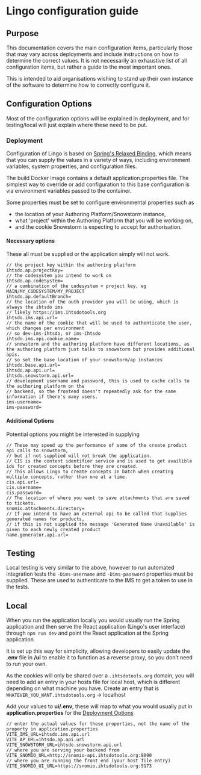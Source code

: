 # Lingo configuration guide

## Purpose

This documentation covers the main configuration items, particularly those that may vary across
deployments and include instructions on how to determine the correct values. It is not necessarily
an exhaustive list of all configuration items, but rather a guide to the most important ones.

This is intended to aid organisations wishing to stand up their own instance of the software to
determine how to correctly configure it.

## Configuration Options

Most of the configuration options will be explained in deployment, and for testing/local will just
explain
where these need to be put.

### Deployment

Configuration of Lingo is based
on [Spring's Relaxed Binding](https://docs.spring.io/spring-boot/docs/2.1.13.RELEASE/reference/html/boot-features-external-config.html#boot-features-external-config-relaxed-binding),
which means that you can supply the values in a variety of ways, including environment variables,
system properties, and configuration files.

The build Docker image contains a default application.properties file. The simplest way to override
or add configuration to this base configuration is via environment variables passed to the
container.

Some properties must be set to configure environmental properties such as

- the location of your Authoring Platform/Snowstorm instance,
- what 'project' within the Authoring Platform that you will be working on,
- and the cookie Snowstorm is expecting to accept for authorisation.

#### Necessary options

These all must be supplied or the application simply will not work.

    // the project key within the authoring platform
    ihtsdo.ap.projectKey=
    // the codesystem you intend to work on
    ihtsdo.ap.codeSystem=
    // a combination of the codesystem + project key, eg MAIN/MY_CODESYSTEM/MY_PROJECT
    ihtsdo.ap.defaultBranch=
    // the location of the auth provider you will be using, which is always the ihtsdo ims
    // likely https://ims.ihtsdotools.org
    ihtsdo.ims.api.url=
    // the name of the cookie that will be used to authenticate the user, which changes per environment
    // so dev-ims-ihtsdo, or ims-ihtsdo
    ihtsdo.ims.api.cookie.name=
    // snowstorm and the authoring platform have different locations, as the authoring platform just talks to snowstorm but provides additional apis.
    // so set the base location of your snowstorm/ap instances
    ihtsdo.base.api.url=
    ihtsdo.ap.api.url=
    ihtsdo.snowstorm.api.url=
    // development username and password, this is used to cache calls to the authoring platform on the
    // backend, so the frontend doesn't repeatedly ask for the same information if there's many users.
    ims-username=
    ims-password=

#### Additional Options

Potential options you might be interested in supplying

    // These may speed up the performance of some of the create product api calls to snowstorm, 
    // but if not supplied will not break the application. 
    // CIS is the content identifier service and is used to get availible ids for created concepts before they are created.
    // This allows Lingo to create concepts in batch when creating multiple concepts, rather than one at a time.
    cis.api.url=
    cis.username=
    cis.password=
    // The location of where you want to save attachments that are saved to tickets.
    snomio.attachments.directory=
    // If you intend to have an external api to be called that supplies generated names for products,
    // if this is not supplied the message 'Generated Name Unavailable' is given to each newly created product
    name.generator.api.url=

## Testing

Local testing is very similar to the above, however to run automated integration tests the
`-Dims-username` and `-Dims-password` properties must be supplied. These are used to authenticate to
the IMS to get a token to use in the tests.

## Local

When you run the application locally you would usually run the Spring application and then serve the
React application (Lingo's user interface) through `npm run dev` and point the React application at
the Spring application.

It is set up this way for simplicity, allowing developers to easily update the **.env** file in **/ui** to
enable it to function as a reverse proxy, so you don’t need to run your own.

As the cookies will only be shared over a `.ihtsdotools.org` domain, you will need to add an entry
in your hosts file for local host, which is different depending on what machine you have. Create an
entry that is `WHATEVER_YOU_WANT.ihtsdotools.org` -> localhost

Add your values to **ui/.env**, these will map to what you would usually put in **application.properties**
for the [Deployment Options](#deployment)

    // enter the actual values for these properties, not the name of the property in application.properties
    VITE_IMS_URL=ihtsdo.ims.api.url
    VITE_AP_URL=ihtsdo.ap.api.url
    VITE_SNOWSTORM_URL=ihtsdo.snowstorm.api.url
    // where you are serving your backend from
    VITE_SNOMIO_URL=http://snomio-api.ihtsdotools.org:8090
    // where you are running the front end (your host file entry)
    VITE_SNOMIO_UI_URL=https://snomio.ihtsdotools.org:5173

